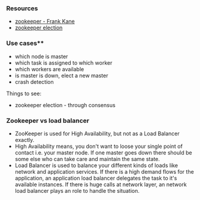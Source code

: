 ### Resources
- [zookeeper - Frank Kane](https://www.youtube.com/watch?v=gZj16chk0Ss)
- [zookeeper election](https://www.tutorialspoint.com/zookeeper/zookeeper_leader_election.htm)
&nbsp;

### Use cases**
- which node is master
- which task is assigned to which worker
- which workers are available
- is master is down, elect a new master
- crash detection
&nbsp;

Things to see:
- zookeeper election - through consensus
&nbsp;

### Zookeeper vs load balancer
- ZooKeeper is used for High Availability, but not as a Load Balancer exactly.
- High Availability means, you don't want to loose your single point of contact i.e. your master node. If one master goes down there should be some else who can take care and maintain the same state.
- Load Balancer is used to balance your different kinds of loads like network and application services. If there is a high demand flows for the application, an application load balancer delegates the task to it's available instances. If there is huge calls at network layer, an network load balancer plays an role to handle the situation.
